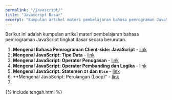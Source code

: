 ```yaml
---
permalink: "/javascript/"
title: "Javascript Dasar"
excerpt: "Kumpulan artikel materi pembelajaran bahasa pemrograman JavaScript tingkat dasar"
---
```

Berikut ini adalah kumpulan artikel materi pembelajaran bahasa pemrograman JavaScript tingkat dasar secara berurutan.

1. **Mengenal Bahasa Pemrograman Client-side: JavaScript** - [link](https://www.catetan.pw/javascript/mengenal-javascript/)
2. **Mengenal JavaScript: Tipe Data** - [link](https://www.catetan.pw/javascript/tipe-data-javascript/)
3. **Mengenal JavaScript: Operator Penugasan** - [link](https://www.catetan.pw/javascript/operator-penugasan-javascript/)
4. **Mengenal JavaScript: Operator Pembanding dan Logika** - [link](https://www.catetan.pw/javascript/operator-pembanding-dan-logika-javascript/)
5. **Mengenal JavaScript: Statemen  `If` dan `Else`** - [link](https://www.catetan.pw/javascript/statemen-if-else-javascript/)
6. **Mengenal JavaScript: Perulangan (Loop)" - [link](https://www.catetan.pw/javascript/perulangan-for-loop-dan-for-of-loop-javascript/)
7. 

{% include tengah.html %}
